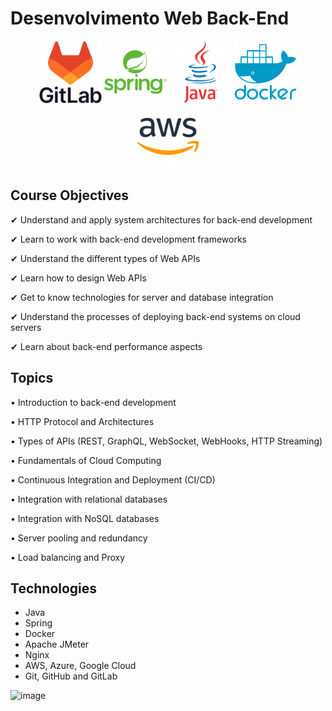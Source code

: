 # Desenvolvimento Web Back-End

<p align="center">
  <img src="https://github.com/devicons/devicon/blob/master/icons/gitlab/gitlab-original-wordmark.svg" width=100>
  <img src="https://github.com/devicons/devicon/blob/master/icons/spring/spring-original-wordmark.svg" width=100>
  <img src="https://github.com/devicons/devicon/blob/master/icons/java/java-original-wordmark.svg" width=100>
  <img src="https://github.com/devicons/devicon/blob/master/icons/docker/docker-plain-wordmark.svg" width=100>
  <img src="https://github.com/devicons/devicon/blob/master/icons/amazonwebservices/amazonwebservices-original-wordmark.svg" width=100>
</p>

## Course Objectives

✔ Understand and apply system architectures for back-end development

✔ Learn to work with back-end development frameworks

✔ Understand the different types of Web APIs

✔ Learn how to design Web APIs

✔ Get to know technologies for server and database integration

✔ Understand the processes of deploying back-end systems on cloud servers

✔ Learn about back-end performance aspects

## Topics

• Introduction to back-end development

• HTTP Protocol and Architectures

• Types of APIs (REST, GraphQL, WebSocket, WebHooks, HTTP Streaming)

• Fundamentals of Cloud Computing

• Continuous Integration and Deployment (CI/CD)

• Integration with relational databases

• Integration with NoSQL databases

• Server pooling and redundancy

• Load balancing and Proxy

## Technologies

- Java
- Spring
- Docker
- Apache JMeter
- Nginx
- AWS, Azure, Google Cloud
- Git, GitHub and GitLab

![image](https://github.com/user-attachments/assets/d4e53e2b-243c-425d-ae50-a6a271d64fc7)
